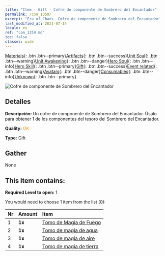```yaml
---
title: "Item - Gift - Cofre de componente de Sombrero del Encantador"
permalink: /con_1359/
excerpt: "Era of Chaos  Cofre de componente de Sombrero del Encantador"
last_modified_at: 2021-07-14
locale: es
ref: "con_1359.md"
toc: false
classes: wide
---
```

 [Materials](/ItemsES/){: .btn .btn--primary}[Artifacts](/ItemsES/Artifacts/){: .btn .btn--success}[Unit Soul](/ItemsES/UnitSoul/){: .btn .btn--warning}[Unit Awakening](/ItemsES/UnitAwakening/){: .btn .btn--danger}[Hero Soul](/ItemsES/HeroSoul/){: .btn .btn--info}[Hero Skill](/ItemsES/HeroSkill/){: .btn .btn--primary}[Gift](/ItemsES/Gift/){: .btn .btn--success}[Event related](/ItemsES/Events/){: .btn .btn--warning}[Avatars](/ItemsES/Avatars/){: .btn .btn--danger}[Consumables](/ItemsES/Consumables/){: .btn .btn--info}[Unknown](/ItemsES/Unknown/){: .btn .btn--primary}

 ![Cofre de componente de Sombrero del Encantador](/images/t/i_906036.png)

## Detalles
 **Descripción:** Un cofre de componente de Sombrero del Encantador. Úsalo para obtener 1 de los componentes del tesoro del Sombrero del Encantador.

 **Quality:** <span style="color: #FF8C00">OK</span>

 **Type:** Gift

## Gather

  None

## This item contains:

 **Required Level to open:** 1

 You would need to choose 1 item from the list (0):

  | Nr | Amount |     Item    |
  |:---|:-------|:------------|
  | 1 |  **1x** | [Tomo de Magia de Fuego](/ItemsES/art_178/) |  | 
  | 2 |  **1x** | [Tomo de magia de agua](/ItemsES/art_179/) |  | 
  | 3 |  **1x** | [Tomo de magia de aire](/ItemsES/art_180/) |  | 
  | 4 |  **1x** | [Tomo de magia de tierra](/ItemsES/art_181/) |  | 
